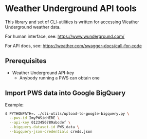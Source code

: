 # Weather Underground API tools

This library and set of CLI-utilities is written for accessing Weather Underground
weather data.

For human interface, see: https://www.wunderground.com/

For API docs, see: https://weather.com/swagger-docs/call-for-code

## Prerequisites
* Weather Underground API-key
  * Anybody running a PWS can obtain one

## Import PWS data into Google BigQuery

Example:
```bash
$ PYTHONPATH=. ./cli-utils/upload-to-google-bigquery.py \
  --pws-id ImyPWSidHERE \
  --api-key 0123456789abcdef \
  --bigquery-dataset-id PWS_data \
  --bigquery-json-credentials creds.json
```
